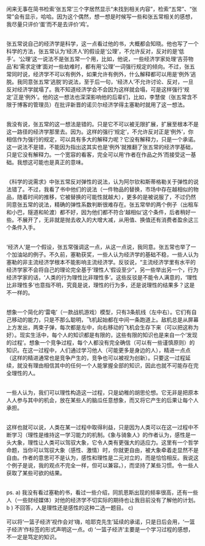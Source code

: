 闲来无事在简书检索‘张五常’三个字居然显示“未找到相关内容”，检索“五常”、“张 常”会有显示，哈哈。因为这个偶然，想一想是时候写一些和张五常相关的感想，我尽量只评价‘蛋’而不是去评价‘鸡’。<br><br>

张五常说自己的经济学是科学，这一点看过他的书，大概都会知晓。他也写了一个科学的方法，张五常认为‘经济人’的假设是‘公理’，不允许反对，反对的是‘低手’。‘公理’这一说法不是张五常一个用，比如，他说，一些经济学家处理‘吉芬物品’和‘需求定律’面对一些劫难时，都有用‘公理’一词强行规定的倾向。不过，张五常同时说，经济学不可以有例外，如果允许有例外，什么解释都可以用是‘例外’逃脱。我同意张五常‘逃脱’的说法，至于后一句，‘经济人’不允许讨论、反对，一旦反对经济学就塌了。我不知道经济学会不会因为这样就会塌，可是这样强行‘规定’正是‘例外’。他的这一想法也深深影响他的后辈们，比如，李慧俊（张五常含不限于博客的管理员）在批评新晋的诺贝尔经济学得主塞勒时就用了这一想法。<br><br>

我没有说，张五常的这一想法是错的。只是它不可以被无限扩展，扩展至根本不是这一路径的经济学那里去。因为。这样的强行‘规定’，不允许反对正是‘例外’，你相信作为强行的规定，可以具有多大的解释力呢？它没有解释力，只是一个承诺。这一说法不是错，不能因为指出这其实也是‘例外’就推翻了张五常的经济学基础，只是它没有解释力。一个宽容的看客，完全可以用‘作者在作品之外’而接受这一基础。我想这可能也是真正的意味。<br><br>

《科学的说需求》中张五常反对弹性的说法，认为阿尔钦和斯蒂格勒关于弹性的说法错了。不过，我看了书中他们的说法（一件物品的替换，市场中存在越相似的物品，随着时间的推移，它被替换的可能性就越大），更多的是被说服了，不过仍然同意张五常的说法，精确的弹性系数判断很难存在。张五常举的两个例子（出租车和小巴，隧道和轮渡）都不好，因为他们都不符合‘越相似’这个条件，后者稍好一些。不展开了，无非就是抛去收入的大增大减，从用值、换值还有消费者盈余这三个条件入手。<br><br>

‘经济人’是一个假设，张五常强调这一点，从这一点说，我同意。张五常也举了一个加油站的例子。不久前，塞勒获奖，一些人认为经济学的基础不稳，一些人认为塞勒的非主流经济学根本不能影响主流经济学。反驳说，“主流经济学里有水平的经济学家不会将自己的理论完全基于‘理性人’假设至少”，另一些举出另一个，行为经济学家的话，‘人类的行为理性比非理性多’。这些反驳是不能令人满意的，‘理性比非理性多’也意指不明，究竟是说，理性的行为多，还是说理性的结果多？这是不一样的。<br><br>

想象一个简化的‘雷电’（一款战机游戏）模型，只有3条航线（左中右）。它们有自己移动的能力，只是不那么聪明，飞机起始都在中间一条跑道上。敌机总是从屏幕上方发出，两束子弹，每次都是左中，向右移动的飞机会生存下来（可以把这称为好）。现实生活中，每个人的知识都是有限的，这些有限的知识也是来自一个‘发现的过程’。想象一个竞争过程，每个人都没有完全确信（可以有一些谨慎原则）的知识。在这一过程中，人们通过学习他人（可能更多是身边的人），精进一点点（这样的精进通常也是竞争产生的，竞争也可以被视为创新）。只要这一过程延续，就没有理由相信其中的任何一个人能掌握全部的知识，因此也就不可能存在完全理性的人。<br><br>

一些人认为，我们可以理性构造这一过程，只是幼稚的胡思伦想。它无非是把原本人人参与其中的机会，放在某些人的脑瓜任意想象，而又将它产生的后果让每个人承担。<br><br>

这样也就可以说，人类在某一过程中取得利益，只是因为人类可以在这一过程中不断学习（理性是维持这一学习能力的机制。《象与骑象人》的作者认为，感性是一头大象，理性让人类可以驾驭大象，它令人类有更强大的适应力。这里有一个哲学命题，当你可以驾驭大象（感性、激情）时，你就更自由，被大象牵着走显然不是自由。作者的意思可不是认为，感性和理性是二元对立的，而是恰恰相反。我说这个例子是说，我的观点不完全一样，但可以兼容。），而坚持了某些习惯。令一些人获取了某些可欲的结果。<br><br>

ps. a) 我没有看过塞勒的书，看过一些介绍，同凯恩斯出现的频率很高，还有一些人（一些财经媒体）对他的经济学不切实际的期待也让我目前没有了解他的计划。b ) 不回答，人是理性还是感性的这种二选一题目。 c) <br><br>可以将‘一篮子经济’视作会对‘嗨，哈耶克先生’延续的承诺，只是日后会用，‘一篮子经济’作标签的形式声明这一点。d) ‘一篮子经济’主要是一个学习过程的感想，不一定是笃定的知识。<br><br><br><br>